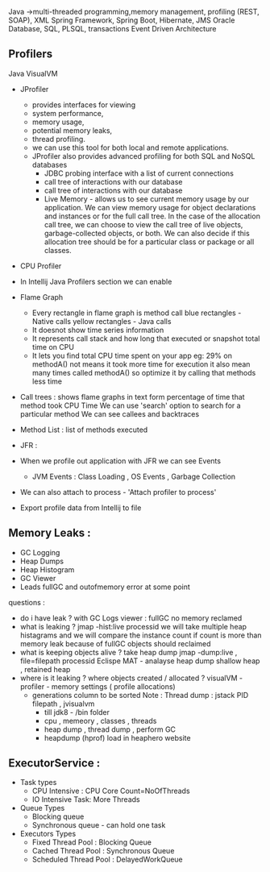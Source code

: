Java ->multi-threaded programming,memory management, profiling
(REST, SOAP), XML
Spring Framework, Spring Boot, Hibernate, JMS
Oracle Database, SQL, PLSQL, transactions
Event Driven Architecture

Profilers
-----------------------
Java VisualVM
- JProfiler 
  - provides interfaces for viewing 
   - system performance,
   - memory usage, 
   - potential memory leaks, 
   - thread profiling.
  - we can use this tool for both local and remote applications.
  - JProfiler also provides advanced profiling for both SQL and NoSQL databases
     - JDBC probing interface with a list of current connections
     - call tree of interactions with our database
     - call tree of interactions with our database
     - Live Memory - allows us to see current memory usage by our application. 
        We can view memory usage for object declarations and instances or for the full call tree.
       In the case of the allocation call tree, we can choose to view the call tree of live objects, 
       garbage-collected objects, or both. We can also decide if this allocation tree should be for a 
       particular class or package or all classes.

- CPU Profiler
 - In Intellij Java Profilers section we can enable
 - Flame Graph 
   - Every rectangle in flame graph is method call
      blue rectangles - Native calls
      yellow rectangles - Java calls
   - It doesnot show time series information
   - It represents call stack and how long that executed or snapshot total time on CPU
   - It lets you find total CPU time spent on your app 
       eg: 29% on methodA() not means it took more time for execution it also mean many times called methodA()
        so optimize it by calling that methods less time
  - Call trees : shows flame graphs in text form
      percentage of time that method took CPU Time
      We can use 'search' option to search for a particular method
      We can see callees and backtraces 
  - Method List : list of methods executed 
  
  
- JFR :
 - When we profile out application with JFR we can see Events
   - JVM Events : Class Loading , OS Events , Garbage Collection 
- We can also attach to process - 'Attach profiler to process'  
- Export profile data from Intellij to file


Memory Leaks :
--------------
  - GC Logging
  - Heap Dumps
  - Heap Histogram
  - GC Viewer
  - Leads fullGC and outofmemory error at some point
 
questions :
  - do i have leak ? with GC Logs viewer : fullGC no memory reclamed
  - what is leaking ? jmap -hist:live processid
     we will take multiple heap histagrams and we will compare the instance count
    if count is more than memory leak because of fullGC objects should reclaimed
  - what is keeping objects alive ?
    take heap dump jmap -dump:live , file=filepath processid
    Eclispe MAT - analayse heap dump
       shallow heap , retained heap
  - where is it leaking ? where objects created / allocated ?
    visualVM - profiler - memory settings ( profile allocations)
       - generations column to be sorted
  Note : Thread dump : jstack PID filepath  ,
          jvisualvm 
            - till jdk8 - /bin folder
            - cpu , memeory , classes , threads
            - heap dump , thread dump , perform GC
            - heapdump (hprof) load in heaphero website
    

ExecutorService :
----------------
- Task types
  - CPU Intensive : CPU Core Count=NoOfThreads
  - IO Intensive Task:  More Threads
- Queue Types
   - Blocking queue
   - Synchronous queue - can hold one task 
- Executors Types 
  - Fixed Thread Pool : Blocking Queue
  - Cached Thread Pool : Synchronous Queue
  - Scheduled Thread Pool : DelayedWorkQueue    

